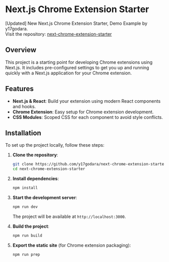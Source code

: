 # Next.js Chrome Extension Starter

[Updated] New Next.js Chrome Extension Starter, Demo Example by y17godara.  
Visit the repository: [next-chrome-extension-starter](https://github.com/y17godara/next-chrome-extension-starter)

## Overview

This project is a starting point for developing Chrome extensions using Next.js. It includes pre-configured settings to get you up and running quickly with a Next.js application for your Chrome extension.

## Features

- **Next.js & React**: Build your extension using modern React components and hooks.
- **Chrome Extension**: Easy setup for Chrome extension development.
- **CSS Modules**: Scoped CSS for each component to avoid style conflicts.
  
## Installation

To set up the project locally, follow these steps:

1. **Clone the repository**:
    ```bash
    git clone https://github.com/y17godara/next-chrome-extension-starter.git
    cd next-chrome-extension-starter
    ```

2. **Install dependencies**:
    ```bash
    npm install
    ```

3. **Start the development server**:
    ```bash
    npm run dev
    ```
    The project will be available at `http://localhost:3000`.

4. **Build the project**:
    ```bash
    npm run build
    ```

5. **Export the static site** (for Chrome extension packaging):
    ```bash
    npm run prep
    ```
